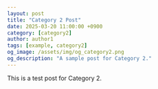 ```yaml
---
layout: post
title: "Category 2 Post"
date: 2025-03-20 11:00:00 +0900
category: [category2]
author: author1
tags: [example, category2]
og_image: /assets/img/og_category2.png
og_description: "A sample post for Category 2."
---
```

This is a test post for Category 2.
